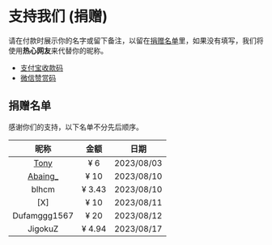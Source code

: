 # 支持我们 (捐赠)
请在付款时展示你的名字或留下备注，以留在[捐赠名单](#_2)里，如果没有填写，我们将使用**热心网友**来代替你的昵称。

- [支付宝收款码](./assets/img/alipay.jpg)
- [微信赞赏码](./assets/img/wechat_reward_qrcode.png)

## 捐赠名单
感谢你们的支持，以下名单不分先后顺序。

| 昵称 | 金额 | 日期 |
|:--:|:--:|:--:|
| [Tony](https://blog.iamsjy.com) | ¥ 6 | 2023/08/03 |
| [Abaing_](https://abaing.com) | ¥ 10 | 2023/08/10 |
| blhcm | ¥ 3.43 | 2023/08/10 |
| \[X\] | ¥ 10 | 2023/08/11 |
| Dufamggg1567 | ¥ 20 | 2023/08/12 |
| JigokuZ | ¥ 4.94 | 2023/08/17 |
